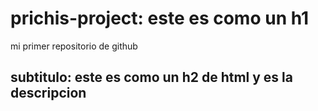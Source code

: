 # prichis-project: este es como un h1
mi primer repositorio de github

## subtitulo: este es como un h2 de html y es la descripcion

